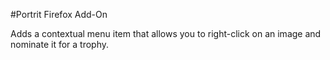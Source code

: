 #Portrit Firefox Add-On

Adds a contextual menu item that allows you to right-click on an image and nominate it for a trophy.